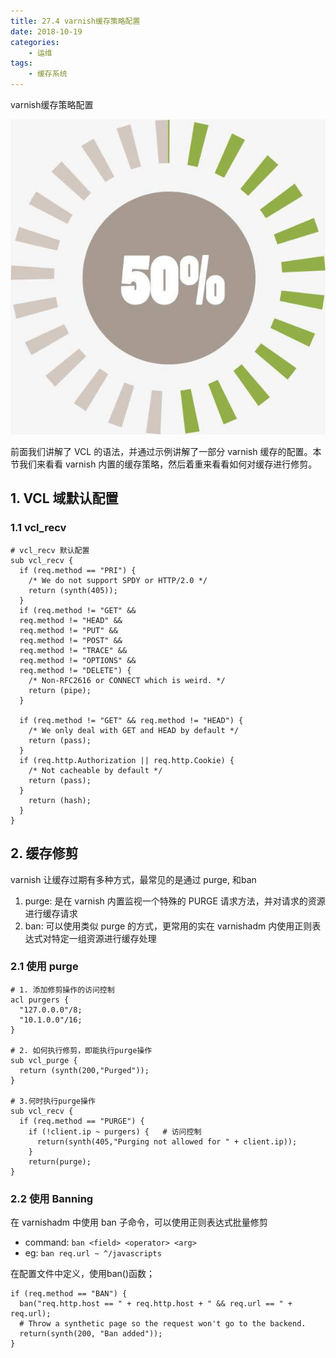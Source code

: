 ```yaml
---
title: 27.4 varnish缓存策略配置
date: 2018-10-19
categories:
    - 运维
tags:
    - 缓存系统
---
```


varnish缓存策略配置

![HA](/images/linux_mt/linux_cache.jpg)
<!-- more -->

前面我们讲解了 VCL 的语法，并通过示例讲解了一部分 varnish 缓存的配置。本节我们来看看 varnish 内置的缓存策略，然后着重来看看如何对缓存进行修剪。

## 1. VCL 域默认配置
### 1.1 vcl_recv

```
# vcl_recv 默认配置
sub vcl_recv {
  if (req.method == "PRI") {
    /* We do not support SPDY or HTTP/2.0 */
    return (synth(405));
  }
  if (req.method != "GET" &&
  req.method != "HEAD" &&
  req.method != "PUT" &&
  req.method != "POST" &&
  req.method != "TRACE" &&
  req.method != "OPTIONS" &&
  req.method != "DELETE") {
    /* Non-RFC2616 or CONNECT which is weird. */
    return (pipe);
  }

  if (req.method != "GET" && req.method != "HEAD") {
    /* We only deal with GET and HEAD by default */
    return (pass);
  }
  if (req.http.Authorization || req.http.Cookie) {
    /* Not cacheable by default */
    return (pass);
  }
    return (hash);
  }
}
```

## 2. 缓存修剪
varnish 让缓存过期有多种方式，最常见的是通过 purge, 和ban
1. purge: 是在 varnish 内置监视一个特殊的 PURGE 请求方法，并对请求的资源进行缓存请求
2. ban: 可以使用类似 purge 的方式，更常用的实在 varnishadm 内使用正则表达式对特定一组资源进行缓存处理

### 2.1 使用 purge
```
# 1. 添加修剪操作的访问控制
acl purgers {
  "127.0.0.0"/8;
  "10.1.0.0"/16;
}

# 2. 如何执行修剪，即能执行purge操作
sub vcl_purge {
  return (synth(200,"Purged"));
}

# 3.何时执行purge操作
sub vcl_recv {
  if (req.method == "PURGE") {
    if (!client.ip ~ purgers) {   # 访问控制
      return(synth(405,"Purging not allowed for " + client.ip));
    }
    return(purge);
}
```

### 2.2 使用 Banning
在 varnishadm 中使用 ban 子命令，可以使用正则表达式批量修剪
- command: `ban <field> <operator> <arg>`
- eg: `ban req.url ~ ^/javascripts`


在配置文件中定义，使用ban()函数；

```
if (req.method == "BAN") {
  ban("req.http.host == " + req.http.host + " && req.url == " + req.url);
  # Throw a synthetic page so the request won't go to the backend.
  return(synth(200, "Ban added"));
}
```
